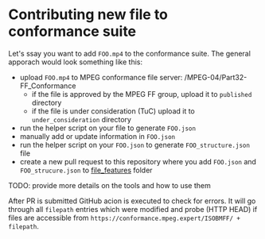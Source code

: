 # Contributing new file to conformance suite

Let's ssay you want to add `FOO.mp4` to the conformance suite. The general apporach would look something like this:

- upload `FOO.mp4` to MPEG conformance file server: /MPEG-04/Part32-FF_Conformance
  - if the file is approved by the MPEG FF group, upload it to `published` directory
  - if the file is under consideration (TuC) upload it to `under_consideration` directory
- run the helper script on your file to generate `FOO.json`
- manually add or update information in `FOO.json`
- run the helper script on your `FOO.json` to generate `FOO_structure.json` file
- create a new pull request to this repository where you add `FOO.json` and `FOO_strucure.json` to [file_features](./file_features) folder

TODO: provide more details on the tools and how to use them

After PR is submitted GitHub acion is executed to check for errors. It will go through all `filepath` entries which were modified and probe (HTTP HEAD) if files are accessible from `https://conformance.mpeg.expert/ISOBMFF/ + filepath`.

